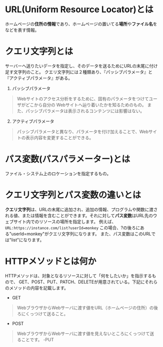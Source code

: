 # URL(Uniform Resource Locator)とは
ホームページの**住所の情報**であり、ホームページの置いてる**場所**や**ファイル名**をなどを表す情報。
# クエリ文字列とは
サーバーへ送りたいデータを指定し、そのデータを送るためにURLの末尾に付け足す文字列のこと。
クエリ文字列には２種類あり、『パッシブパラメータ』と『アクティブパラメータ』がある。
1. パッシブパラメータ
> Webサイトのアクセス分析をするために、固有のパラメータをつけてユーザがどこから自分の
> Webサイトへ辿り着いたかを知るためのもの。
> また、パッシブパラメータは表示されるコンテンツには影響はない。
2. アクティブパラメータ
> パッシブパラメータと異なり、パラメータを付け加えることで、Webサイトの表示内容を変更することができる。
# パス変数(パスパラメーター)とは
ファイル・システム上のロケーションを指定するもの。
# クエリ文字列とパス変数の違いとは
**クエリ文字列**は、URLの末尾に追加され、追加の情報、プログラムや関数に渡される値、または情報を含むことができます。それに対して**パス変数**はURL先のウェブサイト内でのリソースの場所を指定します。
例えば、
`URL:https://instance.com/list?userId=monkey`
   この場合、?の後ろにある"userId=monkey"がクエリ文字列になります。
また、パス変数はこのURLでは"list"になります。
# HTTPメソッドとは何か
HTTPメソッドは、対象となるリソースに対して「何をしたいか」を指示するもので、
GET、POST、PUT、PATCH、DELETEが用意されている。下記にそれらのメソッドの内容を記載します。
- GET
> WebブラウザからWebサーバに渡す値をURL（ホームページの住所）の後ろにくっつけて送ること。
- POST
> WebブラウザからWebサーバに渡す値を見えないところにくっつけて送ることです。
-PUT
> 
